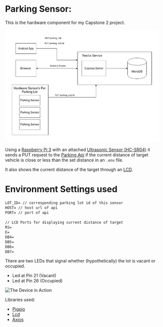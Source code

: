 # Parking Sensor:

This is the hardware component for my Capstone 2 project.

![System Architecture](assets/System-architecture.png)

Using a [Raspberry Pi 3][rpi3] with an attached [Ultrasonic Sensor (HC-SR04)][ultrasonic-sensor] it sends a PUT request to the [Parking Api][api] if the current distance of target vehicle is close or less than the set distance in an `.env` file.

It also shows the current distance of the target through an [LCD][lcd].

# Environment Settings used

    LOT_ID= // corresponding parking lot id of this sensor
    HOST= // host url of api
    PORT= // port of api

    // LCD Ports for displaying current distance of target
    RS=
    E=
    DB4=
    DB5=
    DB6=
    DB7=

There are two LEDs that signal whether (hypothetically) the lot is vacant or occupied.

* Led at Pin 21 (Vacant)
* Led at Pin 26 (Occupied)

![The Device in Action][gif]

Libraries used:

* [Pigpio][pigpio] 
* [Lcd][lcd]
* [Axios][axios] 

[lcd]: https://github.com/fivdi/lcd
[ultrasonic-sensor]: https://to-be-added
[pigpio]: https://github.com/fivdi/pigpio
[axios]: https://to-be-added
[gif]: assets/in-action.gif
[rpi3]: https://www.raspberrypi.org/products/raspberry-pi-3-model-b/
[api]: https://github.com/Pofay/parking-app-api
